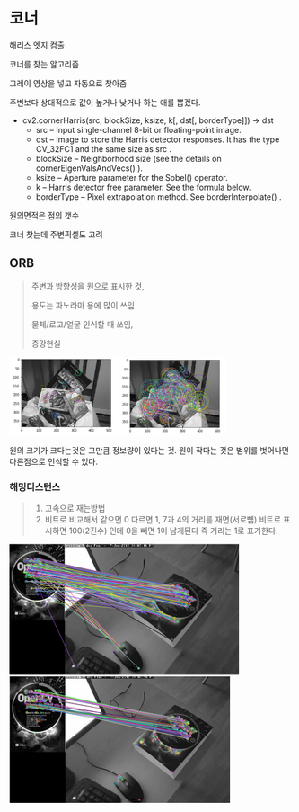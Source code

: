 # 코너

해리스 엣지 컴출

코너를 찾는 알고리즘

그레이 영상을 넣고 자동으로 찾아줌

주변보다 상대적으로 값이 높거나 낮거나 하는 애를 뽑겠다.

- cv2.cornerHarris(src, blockSize, ksize, k[, dst[, borderType]]) → dst
  - src – Input single-channel 8-bit or floating-point image.
  - dst – Image to store the Harris detector responses. It has the type CV_32FC1 and the same size as src .
  - blockSize – Neighborhood size (see the details on cornerEigenValsAndVecs() ).
  - ksize – Aperture parameter for the Sobel() operator.
  - k – Harris detector free parameter. See the formula below.
  - borderType – Pixel extrapolation method. See borderInterpolate() .



원의면적은 점의 갯수



코너 찾는데 주변픽셀도 고려 





## ORB

> 주변과 방향성을 원으로 표시한 것,
>
> 용도는 파노라마 용에 많이 쓰임
>
> 물체/로고/얼굴 인식할 때 쓰임,
>
> 증강현실

<img src="images/image-20200114155313153.png" alt="image-20200114155313153" style="zoom:50%;" /><img src="images/image-20200114155330403.png" alt="image-20200114155330403" style="zoom:50%;" />

원의 크기가 크다는것은 그만큼 정보량이 있다는 것. 원이 작다는 것은 범위를 벗어나면 다른점으로 인식할 수 있다. 





### 해밍디스턴스

> 1. 고속으로 재는방법
> 2. 비트로 비교해서 같으면 0 다르면 1, 7과 4의 거리를 재면(서로뻄) 비트로 표시하면 100(2진수) 인데 0을 빼면 1이 남게된다 즉 거리는 1로 표기한다. 









<img src="images/image-20200114173251471.png" alt="image-20200114173251471" style="zoom:50%;" />



<img src="images/image-20200114173308849.png" alt="image-20200114173308849" style="zoom:50%;" />

